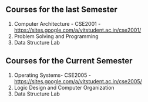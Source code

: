 ## Courses for the last Semester
1. Computer Architecture - CSE2001 - https://sites.google.com/a/vitstudent.ac.in/cse2001/
2. Problem Solving and Programming
3. Data Structure Lab

## Courses for the Current Semester

1. Operating Systems- CSE2005 - https://sites.google.com/a/vitstudent.ac.in/cse2005/
2. Logic Design and Computer Organization
3. Data Structure Lab

